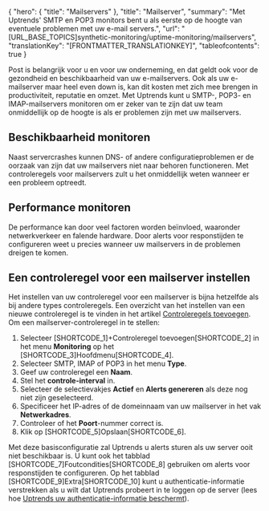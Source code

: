 {
  "hero": {
    "title": "Mailservers"
  },
  "title": "Mailserver",
  "summary": "Met Uptrends' SMTP en POP3 monitors bent u als eerste op de hoogte van eventuele problemen met uw e-mail servers.",
  "url": "[URL_BASE_TOPICS]synthetic-monitoring/uptime-monitoring/mailservers",
  "translationKey": "[FRONTMATTER_TRANSLATIONKEY]",
  "tableofcontents": true
}

Post is belangrijk voor u en voor uw onderneming, en dat geldt ook voor de gezondheid en beschikbaarheid van uw e-mailservers. Ook als uw e-mailserver maar heel even down is, kan dit kosten met zich mee brengen in productiviteit, reputatie en omzet. Met Uptrends kunt u SMTP-, POP3- en IMAP-mailservers monitoren om er zeker van te zijn dat uw team onmiddellijk op de hoogte is als er problemen zijn met uw mailservers.

## Beschikbaarheid monitoren

Naast servercrashes kunnen DNS- of andere configuratieproblemen er de oorzaak van zijn dat uw mailservers niet naar behoren functioneren. Met controleregels voor mailservers zult u het onmiddellijk weten wanneer er een probleem optreedt.

## Performance monitoren

De performance kan door veel factoren worden beïnvloed, waaronder netwerkverkeer en falende hardware. Door alerts voor responstijden te configureren weet u precies wanneer uw mailservers in de problemen dreigen te komen.

## Een controleregel voor een mailserver instellen

Het instellen van uw controleregel voor een mailserver is bijna hetzelfde als bij andere types controleregels. Een overzicht van het instellen van een nieuwe controleregel is te vinden in het artikel [Controleregels toevoegen]([LINK_URL_1]). Om een mailserver-controleregel in te stellen:

1.  Selecteer [SHORTCODE_1]\+Controleregel toevoegen[SHORTCODE_2] in het menu **Monitoring** op het [SHORTCODE_3]Hoofdmenu[SHORTCODE_4].
2.  Selecteer SMTP, IMAP of POP3 in het menu **Type**.
3.  Geef uw controleregel een **Naam**.
4.  Stel het **controle-interval** in.
5.  Selecteer de selectievakjes **Actief** en **Alerts genereren** als deze nog niet zijn geselecteerd.
6.  Specificeer het IP-adres of de domeinnaam van uw mailserver in het vak **Netwerkadres**.
7.  Controleer of het **Poort**-nummer correct is.
8.  Klik op [SHORTCODE_5]Opslaan[SHORTCODE_6].

Met deze basisconfiguratie zal Uptrends u alerts sturen als uw server ooit niet beschikbaar is. U kunt ook het tabblad [SHORTCODE_7]Foutcondities[SHORTCODE_8] gebruiken om alerts voor responstijden te configureren. Op het tabblad [SHORTCODE_9]Extra[SHORTCODE_10] kunt u authenticatie-informatie verstrekken als u wilt dat Uptrends probeert in te loggen op de server (lees hoe [Uptrends uw authenticatie-informatie beschermt]([LINK_URL_2])).

